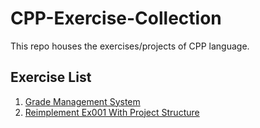 # CPP-Exercise-Collection
This repo houses the exercises/projects of CPP language.

## Exercise List
1. <a href="./ex001-GradeManagementSystem/">Grade Management System</a>
2. <a href="./ex002-ReimplementEx001WithProjectStructure/">Reimplement Ex001 With Project Structure</a>
